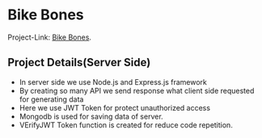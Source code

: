 # Bike Bones

Project-Link: [Bike Bones](https://desolate-stream-53633.herokuapp.com/).

## Project Details(Server Side)

* In server side we use Node.js and Express.js framework 
* By creating so many API we send response what client side requested for generating data
* Here we use JWT Token for protect unauthorized access
* Mongodb is used for saving data of server.
* VErifyJWT Token function is created for reduce code repetition.
